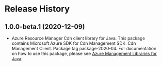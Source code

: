 # Release History

## 1.0.0-beta.1 (2020-12-09)

- Azure Resource Manager Cdn client library for Java. This package contains Microsoft Azure SDK for Cdn Management SDK. Cdn Management Client. Package tag package-2020-04. For documentation on how to use this package, please see [Azure Management Libraries for Java](https://aka.ms/azsdk/java/mgmt).